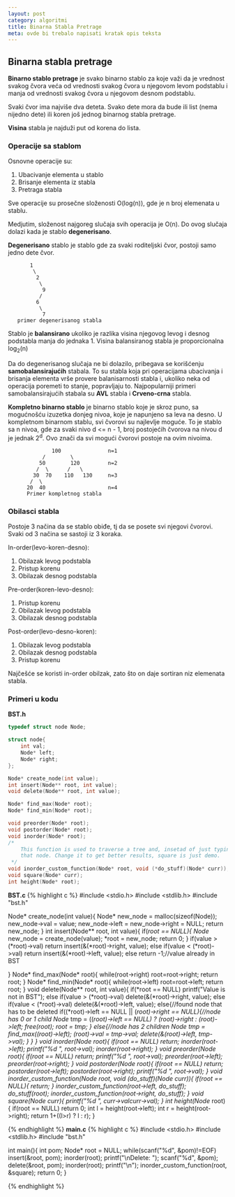 ```yaml
---
layout: post
category: algoritmi
title: Binarna Stabla Pretrage
meta: ovde bi trebalo napisati kratak opis teksta
---
```

## Binarna stabla pretrage

**Binarno stablo pretrage** je svako binarno stablo za koje važi da je vrednost svakog čvora veća od vrednosti svakog čvora u njegovom levom podstablu i manja od vrednosti svakog čvora u njegovom desnom podstablu.

Svaki čvor ima najviše dva deteta. Svako dete mora da bude ili list (nema nijedno dete) ili koren još jednog binarnog stabla pretrage.

**Visina** stabla je najduži put od korena do lista.

### Operacije sa stablom
Osnovne operacije su:

1. Ubacivanje elementa u stablo
2. Brisanje elementa iz stabla
3. Pretraga stabla

Sve operacije su prosečne složenosti O(log(n)), gde je n broj elemenata u stablu.

Medjutim, složenost najgoreg slučaja svih operacija je O(n). Do ovog slučaja dolazi kada je stablo **degenerisano**.

**Degenerisano** stablo je stablo gde za svaki roditeljski čvor, postoji samo jedno dete čvor.

 ```
        1
         \
          2
           \
            9
           /
          6
           \ 
            7
    primer degenerisanog stabla
```

Stablo je **balansirano** ukoliko je razlika visina njegovog levog i desnog podstabla manja do jednaka 1. Visina balansiranog stabla je proporcionalna log<sub>2</sub>(n)

Da do degenerisanog slučaja ne bi dolazilo, pribegava se korišćenju **samobalansirajućih** stabala. To su stabla koja pri operacijama ubacivanja i brisanja elementa vrše provere balanisarnosti stabla i, ukoliko neka od operacija poremeti to stanje, popravljaju to. Najpopularniji primeri samobalansirajućih stabala su **AVL** stabla i **Crveno-crna** stabla.

**Kompletno binarno stablo** je binarno stablo koje je skroz puno, sa mogućnošću izuzetka donjeg nivoa, koje je napunjeno sa leva na desno. U kompletnom binarnom stablu, svi čvorovi su najlevlje moguće. To je stablo sa n nivoa, gde za svaki nivo d <= n - 1, broj postojećih čvorova na nivou d je jednak 2<sup>d</sup>. Ovo znači da svi mogući čvorovi postoje na ovim nivoima.

```
              100               n=1
           /        \
          50        120         n=2
         /  \      /   \
        30  70    110   130     n=3
       /  \
      20  40                    n=4
      Primer kompletnog stabla
```

### Obilasci stabla

Postoje 3 načina da se stablo obiđe, tj da se posete svi njegovi čvorovi.
Svaki od 3 načina se sastoji iz 3 koraka.

In-order(levo-koren-desno):

1. Obilazak levog podstabla
2. Pristup korenu
3. Obilazak desnog podstabla

Pre-order(koren-levo-desno):

1. Pristup korenu
2. Obilazak levog podstabla
3. Obilazak desnog podstabla

Post-order(levo-desno-koren):

1. Obilazak levog podstabla
2. Obilazak desnog podstabla
3. Pristup korenu

Najčešće se koristi in-order obilzak, zato što on daje sortiran niz elemenata stabla.

### Primeri u kodu
**BST.h**
```c
typedef struct node Node;

struct node{
	int val;
	Node* left;
	Node* right;
};

Node* create_node(int value);
int insert(Node** root, int value);
void delete(Node** root, int value);

Node* find_max(Node* root);
Node* find_min(Node* root);

void preorder(Node* root);
void postorder(Node* root);
void inorder(Node* root);
/*
	This function is used to traverse a tree and, insetad of just typing the value of node, it calls a function on
	that node. Change it to get better results, square is just demo.
 */
void inorder_custom_function(Node* root, void (*do_stuff)(Node* curr));
void square(Node* curr);
int height(Node* root);
```
**BST.c**
{% highlight c %}
#include <stdio.h>
#include <stdlib.h>
#include "bst.h"

Node* create_node(int value){
	Node* new_node = malloc(sizeof(Node));
	new_node->val = value;
	new_node->left = new_node->right = NULL;
	return new_node;
}
int insert(Node** root, int value){
	if(*root == NULL){
		Node* new_node = create_node(value);
		*root = new_node;
		return 0;
		}
	if(value > (*root)->val)
		return insert(&(*root)->right, value);
	else if(value < (*root)->val)
		return insert(&(*root)->left, value);
	else
		return -1;//value already in BST

}
Node* find_max(Node* root){
	while(root->right)
		root=root->right;
	return root;
}
Node* find_min(Node* root){
	while(root->left)
		root=root->left;
	return root;
}
void delete(Node** root, int value){
	if(*root == NULL)
		printf("Value is not in BST");
    else if(value > (*root)->val)
		delete(&(*root)->right, value);
	else if(value < (*root)->val)
		delete(&(*root)->left, value);
	else{//found node that has to be deleted
		if((*root)->left == NULL || (*root)->right == NULL){//node has 0 or 1 child
			Node* tmp = ((*root)->left == NULL) ? (*root)->right : (*root)->left;
			free(*root);
			*root = tmp;
		}
		else{//node has 2 children
			Node* tmp = find_max((*root)->left);
			(*root)->val = tmp->val;
			delete(&(*root)->left, tmp->val);
		}
	}
}
void inorder(Node* root){
	if(root == NULL)
		return;
	inorder(root->left);
	printf("%d ", root->val);
	inorder(root->right);
}
void preorder(Node* root){
	if(root == NULL)
		return;
	printf("%d ", root->val);
	preorder(root->left);
	preorder(root->right);
}
void postorder(Node* root){
	if(root == NULL)
		return;
	postorder(root->left);
	postorder(root->right);
	printf("%d ", root->val);
}
void inorder_custom_function(Node* root, void (*do_stuff)(Node* curr)){
	if(root == NULL){
		return;
	}
	inorder_custom_function(root->left, do_stuff);
	do_stuff(root);
	inorder_custom_function(root->right, do_stuff);
}
void square(Node* curr){
	printf("%d ", curr->val*curr->val);
}
int height(Node* root){
	if(root == NULL)
		return 0;
	int l = height(root->left);
	int r = height(root->right);
	return 1+((l>r) ? l : r);
}

{% endhighlight %}
**main.c**
{% highlight c %}
#include <stdio.h>
#include <stdlib.h>
#include "bst.h"

int main(){
	int pom;
	Node* root = NULL;
	while(scanf("%d", &pom)!=EOF)
		insert(&root, pom);
	inorder(root);
	printf("\nDelete: ");
	scanf("%d", &pom);
	delete(&root, pom);
	inorder(root);
	printf("\n");
	inorder_custom_function(root, &square);
	return 0;
}



{% endhighlight %}